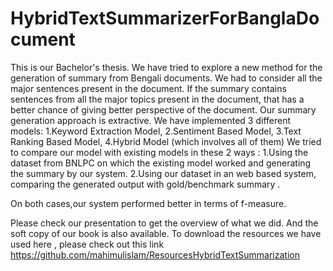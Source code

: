 # HybridTextSummarizerForBanglaDocument

This is our Bachelor's thesis.  We have tried to explore a new method for the generation of summary from Bengali documents. We had to consider all the major sentences present in the document. If the summary contains sentences from all the major topics present in the document, that has a better
chance of giving better perspective of the document. Our summary generation approach is
extractive. We have implemented 3 different models:
1.Keyword Extraction Model,
2.Sentiment Based Model,
3.Text Ranking Based Model,
4.Hybrid Model (which involves all of them)
We tried to compare our model with existing models in these 2 ways :
1.Using the dataset from BNLPC on which the existing model worked and generating the summary by our system.
2.Using our dataset in an web based system, comparing the generated output with gold/benchmark summary .

On both cases,our system performed better in terms of f-measure.

Please check our presentation to get the overview of what we did.
And the soft copy of our book is also available.
To download the resources we have used here , please check out this link https://github.com/mahimulislam/ResourcesHybridTextSummarization
